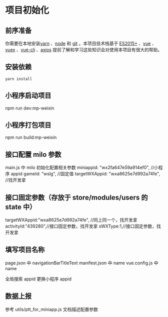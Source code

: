 # 项目初始化

## 前序准备

你需要在本地安装[yarn](https://github.com/yarnpkg/yarn) 、[node](http://nodejs.org/) 和 [git](https://git-scm.com/) 。本项目技术栈基于 [ES2015+](http://es6.ruanyifeng.com/) 、[vue](https://cn.vuejs.org/index.html) 、[vuex](https://vuex.vuejs.org/zh-cn/) 、[vue-cli](https://github.com/vuejs/vue-cli) 、[axios](https://github.com/axios/axios) 提前了解和学习这些知识会对使用本项目有很大的帮助。

## 安装依赖

```shell
yarn install
```

## 小程序启动项目

npm run dev:mp-weixin

## 小程序打包项目

npm run build:mp-weixin

## 接口配置 milo 参数

main.js 中 milo 初始化配置相关参数
miniappid: "wx2fa647e59a914ef0", //小程序 appid
gameId: "wslg", //固定值
targetWXAppid: "wxa8625e7d992a74fe", //找开发拿

## 接口固定参数（存放于 store/modules/users 的 state 中）

targetWXAppid:"wxa8625e7d992a74fe", //同上同一个，找开发拿
activityId:"439280",//接口固定参数，找开发拿
sWXType:1,//接口固定参数，找开发拿

## 填写项目名称

page.json 中 navigationBarTitleText
manifest.json 中 name
vue.config.js 中 name

全局搜索 appid 更换小程序 appid

## 数据上报

参考 utils/ptt_for_miniapp.js 文档描述配置参数
